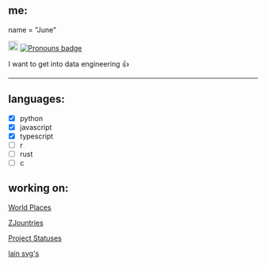 ## me:
name = "June"
  
<a href='https://en.pronouns.page/@zilezia'><img src="https://en.pronouns.page/logo/logo-primary.svg" alt="Pronouns logo" title='pronouns' height="20"></a> [![Pronouns badge](https://img.shields.io/badge/she/it-c71585?style=plastic)](https://en.pronouns.page/@zilezia)

I want to get into data engineering 👍

---

## languages:
- [X] python
- [X] javascript
- [X] typescript
- [ ] r
- [ ] rust
- [ ] c

## working on: 
[World Places](https://github.com/Zilezia/world-places)

[ZJountries](https://github.com/Zilezia/ZJountries)

[Project Statuses](https://github.com/Zilezia/zilezia-vercel-app)

[lain svg's](https://github.com/Zilezia/lain-svg)
